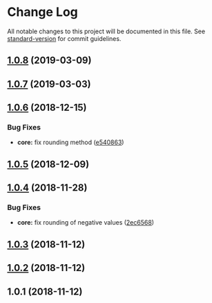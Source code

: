 # Change Log

All notable changes to this project will be documented in this file. See [standard-version](https://github.com/conventional-changelog/standard-version) for commit guidelines.

<a name="1.0.8"></a>
## [1.0.8](https://github.com/codeandcats/reliable-round/compare/v1.0.7...v1.0.8) (2019-03-09)



<a name="1.0.7"></a>
## [1.0.7](https://github.com/codeandcats/reliable-round/compare/v1.0.6...v1.0.7) (2019-03-03)



<a name="1.0.6"></a>
## [1.0.6](https://github.com/codeandcats/reliable-round/compare/v1.0.5...v1.0.6) (2018-12-15)


### Bug Fixes

* **core:** fix rounding method ([e540863](https://github.com/codeandcats/reliable-round/commit/e540863))



<a name="1.0.5"></a>
## [1.0.5](https://github.com/codeandcats/reliable-round/compare/v1.0.4...v1.0.5) (2018-12-09)



<a name="1.0.4"></a>
## [1.0.4](https://github.com/codeandcats/reliable-round/compare/v1.0.3...v1.0.4) (2018-11-28)


### Bug Fixes

* **core:** fix rounding of negative values ([2ec6568](https://github.com/codeandcats/reliable-round/commit/2ec6568))



<a name="1.0.3"></a>
## [1.0.3](https://github.com/codeandcats/reliable-round/compare/v1.0.2...v1.0.3) (2018-11-12)



<a name="1.0.2"></a>
## [1.0.2](https://github.com/codeandcats/reliable-round/compare/v1.0.1...v1.0.2) (2018-11-12)



<a name="1.0.1"></a>
## 1.0.1 (2018-11-12)
